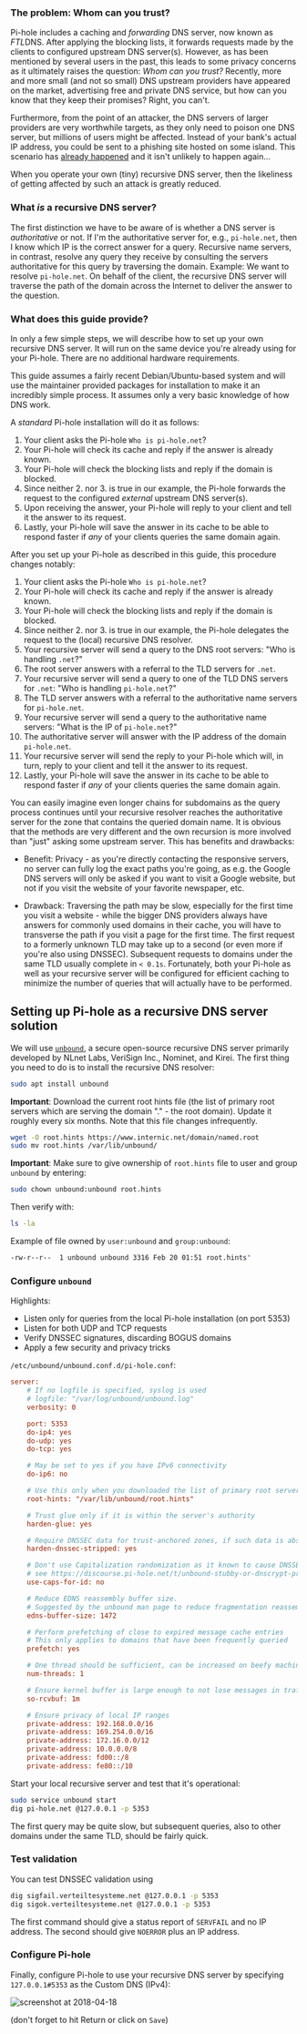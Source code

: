 ### The problem: Whom can you trust?

Pi-hole includes a caching and *forwarding* DNS server, now known as *FTL*DNS. After applying the blocking lists, it forwards requests made by the clients to configured upstream DNS server(s). However, as has been mentioned by several users in the past, this leads to some privacy concerns as it ultimately raises the question: _Whom can you trust?_ Recently, more and more small (and not so small) DNS upstream providers have appeared on the market, advertising free and private DNS service, but how can you know that they keep their promises? Right, you can't.

Furthermore, from the point of an attacker, the DNS servers of larger providers are very worthwhile targets, as they only need to poison one DNS server, but millions of users might be affected. Instead of your bank's actual IP address, you could be sent to a phishing site hosted on some island. This scenario has [already happened](https://www.zdnet.com/article/dns-cache-poisoning-attacks-exploited-in-the-wild/) and it isn't unlikely to happen again...

When you operate your own (tiny) recursive DNS server, then the likeliness of getting affected by such an attack is greatly reduced.

### What *is* a recursive DNS server?

The first distinction we have to be aware of is whether a DNS server is *authoritative* or not. If I'm the authoritative server for, e.g., `pi-hole.net`, then I know which IP is the correct answer for a query. Recursive name servers, in contrast, resolve any query they receive by consulting the servers authoritative for this query by traversing the domain.
Example: We want to resolve `pi-hole.net`. On behalf of the client, the recursive DNS server will traverse the path of the domain across the Internet to deliver the answer to the question.

### What does this guide provide?

In only a few simple steps, we will describe how to set up your own recursive DNS server. It will run on the same device you're already using for your Pi-hole. There are no additional hardware requirements.

This guide assumes a fairly recent Debian/Ubuntu-based system and will use the maintainer provided packages for installation to make it an incredibly simple process. It assumes only a very basic knowledge of how DNS work.

A _standard_ Pi-hole installation will do it as follows:

1. Your client asks the Pi-hole `Who is pi-hole.net`?
2. Your Pi-hole will check its cache and reply if the answer is already known.
3. Your Pi-hole will check the blocking lists and reply if the domain is blocked.
4. Since neither 2. nor 3. is true in our example, the Pi-hole forwards the request to the configured *external* upstream DNS server(s).
5. Upon receiving the answer, your Pi-hole will reply to your client and tell it the answer to its request.
6. Lastly, your Pi-hole will save the answer in its cache to be able to respond faster if *any* of your clients queries the same domain again.

After you set up your Pi-hole as described in this guide, this procedure changes notably:

1. Your client asks the Pi-hole `Who is pi-hole.net`?
2. Your Pi-hole will check its cache and reply if the answer is already known.
3. Your Pi-hole will check the blocking lists and reply if the domain is blocked.
4. Since neither 2. nor 3. is true in our example, the Pi-hole delegates the request to the (local) recursive DNS resolver.
5. Your recursive server will send a query to the DNS root servers: "Who is handling `.net`?"
6. The root server answers with a referral to the TLD servers for `.net`.
7. Your recursive server will send a query to one of the TLD DNS servers for `.net`: "Who is handling `pi-hole.net`?"
8. The TLD server answers with a referral to the authoritative name servers for `pi-hole.net`.
9. Your recursive server will send a query to the authoritative name servers: "What is the IP of `pi-hole.net`?"
10. The authoritative server will answer with the IP address of the domain `pi-hole.net`.
11. Your recursive server will send the reply to your Pi-hole which will, in turn, reply to your client and tell it the answer to its request.
12. Lastly, your Pi-hole will save the answer in its cache to be able to respond faster if *any* of your clients queries the same domain again.

You can easily imagine even longer chains for subdomains as the query process continues until your recursive resolver reaches the authoritative server for the zone that contains the queried domain name. It is obvious that the methods are very different and the own recursion is more involved than "just" asking some upstream server. This has benefits and drawbacks:

- Benefit: Privacy - as you're directly contacting the responsive servers, no server can fully log the exact paths you're going, as e.g. the Google DNS servers will only be asked if you want to visit a Google website, but not if you visit the website of your favorite newspaper, etc.

- Drawback: Traversing the path may be slow, especially for the first time you visit a website - while the bigger DNS providers always have answers for commonly used domains in their cache, you will have to transverse the path if you visit a page for the first time. The first request to a formerly unknown TLD may take up to a second (or even more if you're also using DNSSEC). Subsequent requests to domains under the same TLD usually complete in `< 0.1s`.
Fortunately, both your Pi-hole as well as your recursive server will be configured for efficient caching to minimize the number of queries that will actually have to be performed.

## Setting up Pi-hole as a recursive DNS server solution

We will use [`unbound`](https://github.com/NLnetLabs/unbound), a secure open-source recursive DNS server primarily developed by NLnet Labs, VeriSign Inc., Nominet, and Kirei.
The first thing you need to do is to install the recursive DNS resolver:

```bash
sudo apt install unbound
```

**Important**: Download the current root hints file (the list of primary root servers which are serving the domain "." - the root domain). Update it roughly every six months. Note that this file changes infrequently.

```bash
wget -O root.hints https://www.internic.net/domain/named.root
sudo mv root.hints /var/lib/unbound/
```

**Important**: Make sure to give ownership of `root.hints` file to user and group `unbound` by entering:

```bash
sudo chown unbound:unbound root.hints
```

Then verify with:

```bash
ls -la
```

Example of file owned by `user:unbound` and `group:unbound`:

```bash
-rw-r--r--  1 unbound unbound 3316 Feb 20 01:51 root.hints"
```

### Configure `unbound`

Highlights:

- Listen only for queries from the local Pi-hole installation (on port 5353)
- Listen for both UDP and TCP requests
- Verify DNSSEC signatures, discarding BOGUS domains
- Apply a few security and privacy tricks

`/etc/unbound/unbound.conf.d/pi-hole.conf`:

```ini
server:
    # If no logfile is specified, syslog is used
    # logfile: "/var/log/unbound/unbound.log"
    verbosity: 0

    port: 5353
    do-ip4: yes
    do-udp: yes
    do-tcp: yes

    # May be set to yes if you have IPv6 connectivity
    do-ip6: no

    # Use this only when you downloaded the list of primary root servers!
    root-hints: "/var/lib/unbound/root.hints"

    # Trust glue only if it is within the server's authority
    harden-glue: yes

    # Require DNSSEC data for trust-anchored zones, if such data is absent, the zone becomes BOGUS
    harden-dnssec-stripped: yes

    # Don't use Capitalization randomization as it known to cause DNSSEC issues sometimes
    # see https://discourse.pi-hole.net/t/unbound-stubby-or-dnscrypt-proxy/9378 for further details
    use-caps-for-id: no

    # Reduce EDNS reassembly buffer size.
    # Suggested by the unbound man page to reduce fragmentation reassembly problems
    edns-buffer-size: 1472

    # Perform prefetching of close to expired message cache entries
    # This only applies to domains that have been frequently queried
    prefetch: yes

    # One thread should be sufficient, can be increased on beefy machines. In reality for most users running on small networks or on a single machine, it should be unnecessary to seek performance enhancement by increasing num-threads above 1.
    num-threads: 1

    # Ensure kernel buffer is large enough to not lose messages in traffic spikes
    so-rcvbuf: 1m

    # Ensure privacy of local IP ranges
    private-address: 192.168.0.0/16
    private-address: 169.254.0.0/16
    private-address: 172.16.0.0/12
    private-address: 10.0.0.0/8
    private-address: fd00::/8
    private-address: fe80::/10
```

Start your local recursive server and test that it's operational:

```bash
sudo service unbound start
dig pi-hole.net @127.0.0.1 -p 5353
```

The first query may be quite slow, but subsequent queries, also to other domains under the same TLD, should be fairly quick.

### Test validation

You can test DNSSEC validation using

```bash
dig sigfail.verteiltesysteme.net @127.0.0.1 -p 5353
dig sigok.verteiltesysteme.net @127.0.0.1 -p 5353
```

The first command should give a status report of `SERVFAIL` and no IP address. The second should give `NOERROR` plus an IP address.

### Configure Pi-hole

Finally, configure Pi-hole to use your recursive DNS server by specifying `127.0.0.1#5353` as the Custom DNS (IPv4):

![screenshot at 2018-04-18](../images/RecursiveResolver.png)

(don't forget to hit Return or click on `Save`)
